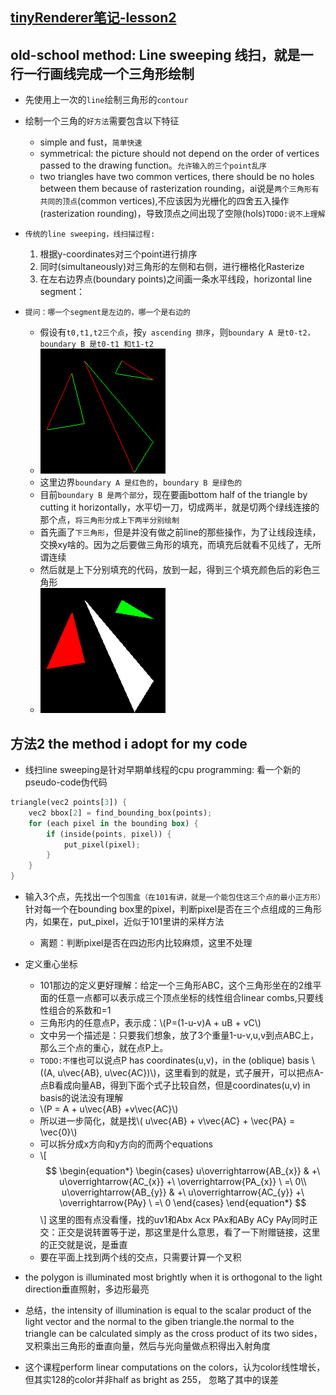 ## [tinyRenderer笔记-lesson2](https://github.com/ssloy/tinyrenderer/wiki/Lesson-2:-Triangle-rasterization-and-back-face-culling)

## old-school method: Line sweeping 线扫，就是一行一行画线完成一个三角形绘制
* 先使用上一次的`line`绘制三角形的`contour`
* 绘制一个三角的`好方法`需要包含以下特征
    * simple and fust，`简单快速`
    * symmetrical: the picture should not depend on the order of vertices passed to the drawing function。`允许输入的三个point乱序`
    * two triangles have two common vertices, there should be no holes between them because of rasterization rounding，ai说是`两个三角形有共同的顶点`(common vertices),不应该因为光栅化的四舍五入操作(rasterization rounding)，导致顶点之间出现了空隙(hols)`TODO:说不上理解`
* `传统的line sweeping，线扫描过程:`
    1. 根据y-coordinates对三个point进行排序
    2. 同时(simultaneously)对三角形的左侧和右侧，进行栅格化Rasterize
    3. 在左右边界点(boundary points)之间画一条水平线段，horizontal line segment：

* `提问：哪一个segment是左边的，哪一个是右边的`
    * 假设有`t0,t1,t2三个点`，按`y ascending 排序`，则`boundary A 是t0-t2，boundary B 是t0-t1 和t1-t2`
    * ![](image/boundaryAB.png)
    * 这里边界`boundary A 是红色的`，`boundary B 是绿色的`
    * 目前`boundary B 是两个部分`，现在要画bottom half of the triangle by cutting it horizontally，水平切一刀，切成两半，就是切两个绿线连接的那个点，`将三角形分成上下两半分别绘制`
    * 首先画了`下三角形`，但是并没有做之前line的那些操作，为了让线段连续，交换xy啥的。因为之后要做三角形的填充，而填充后就看不见线了，无所谓连续
    * 然后就是上下分别填充的代码，放到一起，得到三个填充颜色后的彩色三角形
    * ![](image/trianglefilled.png)

## 方法2 the method i adopt for my code

* 线扫line sweeping是针对早期单线程的cpu programming: 看一个新的pseudo-code伪代码
``` rust
triangle(vec2 points[3]) { 
    vec2 bbox[2] = find_bounding_box(points); 
    for (each pixel in the bounding box) { 
        if (inside(points, pixel)) { 
            put_pixel(pixel); 
        } 
    } 
}
```
* 输入3个点，先找出一个`包围盒（在101有讲，就是一个能包住这三个点的最小正方形）`针对每一个在bounding box里的pixel，判断pixel是否在三个点组成的三角形内，如果在，put_pixel，近似于101里讲的采样方法
    * 离题：判断pixel是否在四边形内比较麻烦，这里不处理

* 定义重心坐标
    * 101那边的定义更好理解：给定一个三角形ABC，这个三角形坐在的2维平面的任意一点都可以表示成三个顶点坐标的线性组合linear combs,只要线性组合的系数和=1
    * 三角形内的任意点P，表示成：\\(P=(1-u-v)A + uB + vC\\)
    * 文中另一个描述是：只要我们想象，放了3个重量1-u-v,u,v到点ABC上，那么三个点的重心，就在点P上。
    * `TODO:不懂`也可以说点P has coordinates(u,v)，in the (oblique) basis \\((A, u\vec{AB}, u\vec{AC})\\)，这里看到的就是，式子展开，可以把点A-点B看成向量AB，得到下面个式子比较自然，但是coordinates(u,v) in basis的说法没有理解
    * \\(P = A + u\vec{AB} +v\vec{AC}\\)
    * 所以进一步简化，就是找\\( u\vec{AB} + v\vec{AC} + \vec{PA} = \vec{0}\\)
    * 可以拆分成x方向和y方向的而两个equations
    * \\[$$
\begin{equation*}
\begin{cases}
u\overrightarrow{AB_{x}} & +\ u\overrightarrow{AC_{x}} +\ \overrightarrow{PA_{x}} \ =\ 0\\
u\overrightarrow{AB_{y}} & +\ u\overrightarrow{AC_{y}} +\ \overrightarrow{PAy} \ =\ 0
\end{cases}
\end{equation*}
$$\\]
    这里的图有点没看懂，找的uv1和Abx Acx PAx和ABy ACy PAy同时正交：正交是说转置等于逆，那这里是什么意思，看了一下附赠链接，这里的正交就是说，是垂直
    * 要在平面上找到两个线的交点，只需要计算一个叉积

* the polygon is illuminated most brightly when it is orthogonal to the light direction垂直照射，多边形最亮
* 总结，the intensity of illumination is equal to the scalar product of the light vector and the normal to the giben triangle.the normal to the triangle can be calculated simply as the cross product of its two sides，叉积乘出三角形的垂直向量，然后与光向量做点积得出入射角度
* 这个课程perform linear computations on the colors，认为color线性增长，但其实128的color并非half as bright as 255， 忽略了其中的误差
